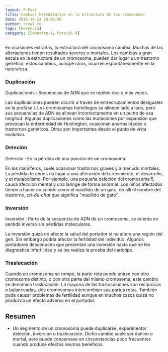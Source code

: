 ```yaml
---
layout: P-Post
title: Cambios hereditarios en la estructura de los cromosomas
date: 2016-10-23 16:00:00
author: rivel_co
tags: [Herencia]
category: [Semestre-1, Parcial-4]
---
```


En ocasiones extrañas, la estructura del cromosoma cambia. Muchas de las alteraciones tienen resultados severos o mortales. Los cambios a gran escala en la estructura de un cromosoma, pueden dar lugar a un trastorno genético, estos cambios, aunque raros, ocurren espontáneamente en la naturaleza.

### Duplicación

Duplicaciones
 : Secuencias de ADN que se repiten dos o más veces.

Las duplicaciones pueden ocurrir a través de entrecruzamientos desiguales en la profase I. Los cromosomas homólogos se alinean lado a lado, pero sus secuencias de ADN se alinean incorrectamente en un punto de esa longitud. Algunas duplicaciones como las mutaciones por expansión que provocan la enfermedad de Huntington, ocasionan anormalidades o trastornos genéticos. Otras son importantes desde el punto de vista evolutivo.

### Deleción

Deleción
 : Es la pérdida de una porción de un cromosoma.

En los mamíferos, suele ocasionar trastornos graves y a menudo mortales. La pérdida de genes da lugar a una alteración del crecimiento, el desarrollo, y el metabolismo. Por ejemplo, una pequeña deleción del cromosoma 5, causa afección mental y una laringe de forma anormal. Los niños afectados tienen a hacer un sonido como el maullido de un gato, de allí el nombre del trastorno, *cri-du-chat* que significa "maullido de gato".

### Inversión

Inversión
 : Parte de la secuencia de ADN de un cromosoma, se orienta en sentido inverso sin pérdidas moleculares.

La inversión quizá no afecte la salud del portador si no altera una región del gen. Sin embargo podría afectar la fertilidad del individuo. Algunos portadores desconocen que presentan una inversión hasta que se les diagnostica infertilidad y se les realiza la prueba del cariotipo.

### Traslocación

Cuando un cromosoma se rompe, la parte rota puede unirse con otro cromosoma distinto, o con otra parte del mismo cromosoma, este cambio se denomina traslocación. La mayoría de las traslocaciones son recíprocas o balanceadas, dos cromosomas intercambian sus partes rotas. También pude causar problemas de fertilidad aunque en muchos casos quizá no produzca un efecto adverso en el portador.

## Resumen

- Un segmento de un cromosoma puede duplicarse, experimentar deleción, inversión o traslocación. Dicho cambio suele ser dañino o mortal, pero puede conservase en circunstancias poco frecuentes cuando produce efectos neutros benéficos.